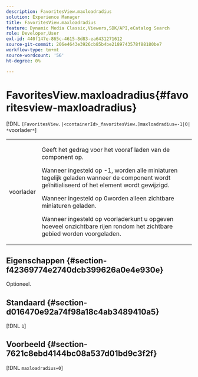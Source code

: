 ```yaml
---
description: FavoritesView.maxloadradius
solution: Experience Manager
title: FavoritesView.maxloadradius
feature: Dynamic Media Classic,Viewers,SDK/API,eCatalog Search
role: Developer,User
exl-id: 440f147e-865c-4615-8d83-ea6431271612
source-git-commit: 206e4643e3926cb85b4be2189743578f88180be7
workflow-type: tm+mt
source-wordcount: '56'
ht-degree: 0%

---
```


# FavoritesView.maxloadradius{#favoritesview-maxloadradius}

[!DNL `[FavoritesView.|<containerId>_favoritesView.]maxloadradius=-1|0| *`voorlader`*`]

<table id="table_2B109D2F91E64B5382B31921C3780FA5"> 
 <tbody> 
  <tr> 
   <td colname="col1"> <p><span class="codeph"><span class="varname"> voorlader</span></span> </p> </td> 
   <td colname="col2"> <p> Geeft het gedrag voor het vooraf laden van de component op. </p> <p>Wanneer ingesteld op <span class="codeph"> -1</span>, worden alle miniaturen tegelijk geladen wanneer de component wordt geïnitialiseerd of het element wordt gewijzigd. </p> <p>Wanneer ingesteld op <span class="codeph"> 0</span>worden alleen zichtbare miniaturen geladen. </p> <p> Wanneer ingesteld op <span class="codeph"><span class="varname"> voorlader</span></span>kunt u opgeven hoeveel onzichtbare rijen rondom het zichtbare gebied worden voorgeladen. </p> </td> 
  </tr> 
 </tbody> 
</table>

## Eigenschappen {#section-f42369774e2740dcb399626a0e4e930e}

Optioneel.

## Standaard {#section-d016470e92a74f98a18c4ab3489410a5}

[!DNL `1`]

## Voorbeeld {#section-7621c8ebd4144bc08a537d01bd9c3f2f}

[!DNL `maxloadradius=0`]
